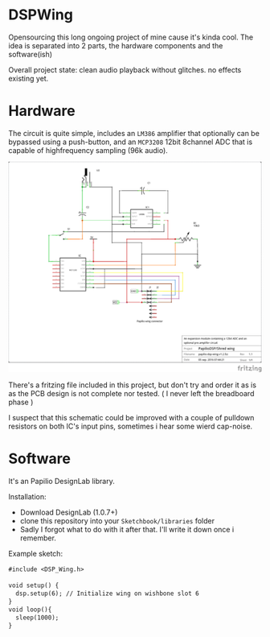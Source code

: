 DSPWing
========

Opensourcing this long ongoing project of mine cause it's kinda cool.
The idea is separated into 2 parts, the hardware components and the software(ish)

  Overall project state:
  clean audio playback without glitches. no effects existing yet.


# Hardware

The circuit is quite simple, includes an `LM386` amplifier that optionally can be bypassed using a push-button, and an `MCP3208` 12bit 8channel ADC that is capable of highfrequency sampling (96k audio).

![Wing schematic](https://raw.githubusercontent.com/telamon/papilio-dspwing/master/papilio-dsp-wing-v1.2_schem.png)

There's a fritzing file included in this project, but don't try and order it as is
as the PCB design is not complete nor tested.
( I never left the breadboard phase )

I suspect that this schematic could be improved with a couple of pulldown resistors on both IC's input pins, sometimes i hear some wierd cap-noise.

# Software

It's an Papilio DesignLab library.

Installation:

* Download DesignLab (1.0.7+)
* clone this repository into your `Sketchbook/libraries` folder
* Sadly I forgot what to do with it after that. I'll write it down once i remember.

Example sketch:


    #include <DSP_Wing.h>

    void setup() {
      dsp.setup(6); // Initialize wing on wishbone slot 6
    }
    void loop(){
      sleep(1000);
    }

